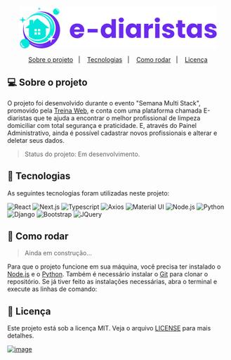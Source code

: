 <p align="center">
    <img src=".github/logo.svg" 
    alt="E-diaristas">
</p>

<p align="center">
  <a href="#projeto">Sobre o projeto</a>&nbsp;&nbsp;&nbsp;|&nbsp;&nbsp;&nbsp;
  <a href="#tecnologias">Tecnologias</a>&nbsp;&nbsp;&nbsp;|&nbsp;&nbsp;&nbsp;
  <a href="#iniciando">Como rodar</a>&nbsp;&nbsp;&nbsp;|&nbsp;&nbsp;&nbsp;
  <a href="#licença">Licença</a>
</p>

## <a id="projeto"> 💻 Sobre o projeto </a>

O projeto foi desenvolvido durante o evento "Semana Multi Stack", promovido pela [Treina Web](https://www.treinaweb.com.br/), e conta com uma plataforma chamada E-diaristas que te ajuda a encontrar o melhor profissional de limpeza domiciliar com total segurança e praticidade. E, através do Painel Administrativo, ainda é possível cadastrar novos profissionais e alterar e deletar seus dados.

>Status do projeto: Em desenvolvimento.

## <a id="tecnologias"> 🧪 Tecnologias </a>

As seguintes tecnologias foram utilizadas neste projeto:

![React](https://img.shields.io/badge/React-20232A?style=for-the-badge&logo=react&logoColor=61DAFB)
![Next.js](https://img.shields.io/badge/next.js-000000?style=for-the-badge&logo=next-dot-js&logoColor=white)
![Typescript](https://img.shields.io/badge/TypeScript-007ACC?style=for-the-badge&logo=typescript&logoColor=white)
![Axios](https://img.shields.io/badge/Axios-5a29e4?style=for-the-badge)
![Material UI](https://img.shields.io/badge/Material_UI-00b0ff?style=for-the-badge)
![Node.js](https://img.shields.io/badge/Node.js-43853D?style=for-the-badge&logo=node-dot-js&logoColor=white)
![Python](https://img.shields.io/badge/Python-3776AB?style=for-the-badge&logo=python&logoColor=white)
![Django](https://img.shields.io/badge/Django-092E20?style=for-the-badge&logo=django&logoColor=green)
![Bootstrap](https://img.shields.io/badge/Bootstrap-563D7C?style=for-the-badge&logo=bootstrap&logoColor=white)
![JQuery](https://img.shields.io/badge/jQuery-0769AD?style=for-the-badge&logo=jquery&logoColor=white)

## <a id="iniciando"> 🚀 Como rodar </a>

> Ainda em construção...

Para que o projeto funcione em sua máquina, você precisa ter instalado o [Node.js](https://nodejs.org/en/) e o [Python](https://www.python.org/downloads/). Também é necessário instalar o [Git](https://git-scm.com/) para clonar o repositório. Se já tiver feito as instalações necessárias, abra o terminal e execute as linhas de comando:

## <a id="licença"> 📝 Licença </a>

Este projeto está sob a licença MIT. Veja o arquivo [LICENSE](https://github.com/gioliveirass/multistack-ediaristas/blob/main/LICENSE) para mais detalhes.

[![image](https://img.shields.io/badge/👽%20Giovana%20Thaís%20O.%20Silva-LinkedIn-239120?style=flat-square)](https://www.linkedin.com/in/gioliveirass/)
